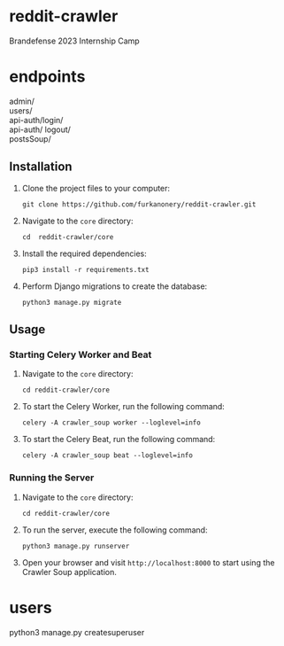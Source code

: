 # reddit-crawler
Brandefense 2023 Internship Camp

# endpoints
admin/ <br />
users/ <br />
api-auth/login/ <br />
api-auth/ logout/ <br />
postsSoup/

## Installation

1. Clone the project files to your computer:

    ```
    git clone https://github.com/furkanonery/reddit-crawler.git
    ```

2. Navigate to the `core` directory:

    ```
    cd  reddit-crawler/core
    ```

3. Install the required dependencies:

    ```
    pip3 install -r requirements.txt
    ```

4. Perform Django migrations to create the database:

    ```
    python3 manage.py migrate
    ```

## Usage

### Starting Celery Worker and Beat

1. Navigate to the `core` directory:

    ```
    cd reddit-crawler/core
    ```

2. To start the Celery Worker, run the following command:

    ```
    celery -A crawler_soup worker --loglevel=info
    ```

3. To start the Celery Beat, run the following command:

    ```
    celery -A crawler_soup beat --loglevel=info
    ```

### Running the Server

1. Navigate to the `core` directory:

    ```
    cd reddit-crawler/core
    ```

2. To run the server, execute the following command:

    ```
    python3 manage.py runserver
    ```

3. Open your browser and visit `http://localhost:8000` to start using the Crawler Soup application.


# users
python3 manage.py createsuperuser
